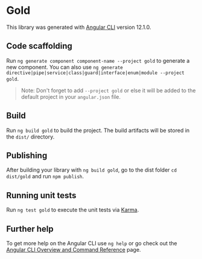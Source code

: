 # Gold

This library was generated with [Angular CLI](https://github.com/angular/angular-cli) version 12.1.0.

## Code scaffolding

Run `ng generate component component-name --project gold` to generate a new component. You can also use `ng generate directive|pipe|service|class|guard|interface|enum|module --project gold`.
> Note: Don't forget to add `--project gold` or else it will be added to the default project in your `angular.json` file. 

## Build

Run `ng build gold` to build the project. The build artifacts will be stored in the `dist/` directory.

## Publishing

After building your library with `ng build gold`, go to the dist folder `cd dist/gold` and run `npm publish`.

## Running unit tests

Run `ng test gold` to execute the unit tests via [Karma](https://karma-runner.github.io).

## Further help

To get more help on the Angular CLI use `ng help` or go check out the [Angular CLI Overview and Command Reference](https://angular.io/cli) page.
